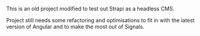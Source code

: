 This is an old project modified to test out Strapi as a headless CMS.

Project still needs some refactoring and optimisations to fit in with the latest version of Angular and to make the most out of Signals.
